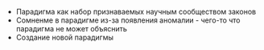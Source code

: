 - Парадигма как набор признаваемых научным сообществом законов
- Сомненме в парадигме из-за появления аномалии - чего-то что парадигма не может объяснить
- Создание новой парадигмы